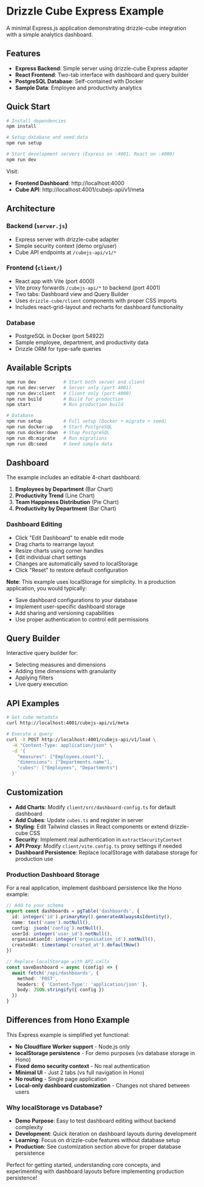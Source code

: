 # Drizzle Cube Express Example

A minimal Express.js application demonstrating drizzle-cube integration with a simple analytics dashboard.

## Features

- **Express Backend**: Simple server using drizzle-cube Express adapter
- **React Frontend**: Two-tab interface with dashboard and query builder
- **PostgreSQL Database**: Self-contained with Docker
- **Sample Data**: Employee and productivity analytics

## Quick Start

```bash
# Install dependencies
npm install

# Setup database and seed data
npm run setup

# Start development servers (Express on :4001, React on :4000)
npm run dev
```

Visit:
- **Frontend Dashboard**: http://localhost:4000
- **Cube API**: http://localhost:4001/cubejs-api/v1/meta

## Architecture

### Backend (`server.js`)
- Express server with drizzle-cube adapter
- Simple security context (demo org/user)
- Cube API endpoints at `/cubejs-api/v1/*`

### Frontend (`client/`)
- React app with Vite (port 4000)
- Vite proxy forwards `/cubejs-api/*` to backend (port 4001)
- Two tabs: Dashboard view and Query Builder
- Uses `drizzle-cube/client` components with proper CSS imports
- Includes react-grid-layout and recharts for dashboard functionality

### Database
- PostgreSQL in Docker (port 54922)
- Sample employee, department, and productivity data
- Drizzle ORM for type-safe queries

## Available Scripts

```bash
npm run dev          # Start both server and client
npm run dev:server   # Server only (port 4001)
npm run dev:client   # Client only (port 4000)
npm run build        # Build for production
npm start            # Run production build

# Database
npm run setup        # Full setup (Docker + migrate + seed)
npm run docker:up    # Start PostgreSQL
npm run docker:down  # Stop PostgreSQL
npm run db:migrate   # Run migrations
npm run db:seed      # Seed sample data
```

## Dashboard

The example includes an editable 4-chart dashboard:

1. **Employees by Department** (Bar Chart)
2. **Productivity Trend** (Line Chart) 
3. **Team Happiness Distribution** (Pie Chart)
4. **Productivity by Department** (Bar Chart)

### Dashboard Editing
- Click "Edit Dashboard" to enable edit mode
- Drag charts to rearrange layout
- Resize charts using corner handles
- Edit individual chart settings
- Changes are automatically saved to localStorage
- Click "Reset" to restore default configuration

**Note**: This example uses localStorage for simplicity. In a production application, you would typically:
- Save dashboard configurations to your database
- Implement user-specific dashboard storage
- Add sharing and versioning capabilities
- Use proper authentication to control edit permissions

## Query Builder

Interactive query builder for:
- Selecting measures and dimensions
- Adding time dimensions with granularity
- Applying filters
- Live query execution

## API Examples

```bash
# Get cube metadata
curl http://localhost:4001/cubejs-api/v1/meta

# Execute a query
curl -X POST http://localhost:4001/cubejs-api/v1/load \
  -H "Content-Type: application/json" \
  -d '{
    "measures": ["Employees.count"],
    "dimensions": ["Departments.name"],
    "cubes": ["Employees", "Departments"]
  }'
```

## Customization

- **Add Charts**: Modify `client/src/dashboard-config.ts` for default dashboard
- **Add Cubes**: Update `cubes.ts` and register in server
- **Styling**: Edit Tailwind classes in React components or extend drizzle-cube CSS
- **Security**: Implement real authentication in `extractSecurityContext`
- **API Proxy**: Modify `client/vite.config.ts` proxy settings if needed
- **Dashboard Persistence**: Replace localStorage with database storage for production use

### Production Dashboard Storage

For a real application, implement dashboard persistence like the Hono example:

```typescript
// Add to your schema
export const dashboards = pgTable('dashboards', {
  id: integer('id').primaryKey().generatedAlwaysAsIdentity(),
  name: text('name').notNull(),
  config: jsonb('config').notNull(),
  userId: integer('user_id').notNull(),
  organisationId: integer('organisation_id').notNull(),
  createdAt: timestamp('created_at').defaultNow()
})

// Replace localStorage with API calls
const saveDashboard = async (config) => {
  await fetch('/api/dashboards', {
    method: 'POST',
    headers: { 'Content-Type': 'application/json' },
    body: JSON.stringify({ config })
  })
}
```

## Differences from Hono Example

This Express example is simplified yet functional:
- **No Cloudflare Worker support** - Node.js only
- **localStorage persistence** - For demo purposes (vs database storage in Hono)
- **Fixed demo security context** - No real authentication
- **Minimal UI** - Just 2 tabs (vs full navigation in Hono)
- **No routing** - Single page application
- **Local-only dashboard customization** - Changes not shared between users

### Why localStorage vs Database?

- **Demo Purpose**: Easy to test dashboard editing without backend complexity
- **Development**: Quick iteration on dashboard layouts during development
- **Learning**: Focus on drizzle-cube features without database setup
- **Production**: See customization section above for proper database persistence

Perfect for getting started, understanding core concepts, and experimenting with dashboard layouts before implementing production persistence!